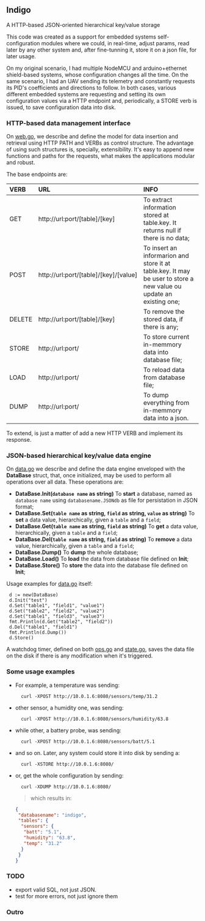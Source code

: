 ## Indigo
A HTTP-based JSON-oriented hierarchical key/value storage

This code was created as a support for embedded systems self-configuration modules where we could, in real-time, adjust params, read later by any other system and, after fine-tunning it, store it on a json file, for later usage.

On my original scenario, I had multiple NodeMCU and arduino+ethernet shield-based systems, whose configuration changes all the time. On the same scenario, I had an UAV sending its telemetry and constantly requests its PID's coefficients and directions to follow. In both cases, various different embedded systems are requesting and setting its own configuration values via a HTTP endpoint and, periodically, a STORE verb is issued, to save configuration data into disk.

### HTTP-based data management interface

On [web.go](web.go), we describe and define the model for data insertion and retrieval using HTTP PATH and VERBs as control structure. The advantage of using such structures is, specially, extensibility. It's easy to append new functions and paths for the requests, what makes the applications modular and robust.

The base endpoints are:

|  VERB  |                  URL                  |                                                        INFO                                                        |
|:-------|:--------------------------------------|:-------------------------------------------------------------------------------------------------------------------|
| GET    | http://url:port/[table]/[key]         | To extract information stored at table.key. It returns null if there is no data;                                   |
| POST   | http://url:port/[table]/[key]/[value] | To insert an informarion and store it at table.key. It may be user to store a new value ou update an existing one; |
| DELETE | http://url:port/[table]/[key]         | To remove the stored data, if there is any;                                                                        |
| STORE  | http://url:port/                      | To store current in-memmory data into database file;                                                               |
| LOAD   | http://url:port/                      | To reload data from database file;                                                                                 |
| DUMP   | http://url:port/                      | To dump everything from in-memmory data into a json.                                                               |

To extend, is just a matter of add a new HTTP VERB and implement its response.

### JSON-based hierarchical key/value data engine

On [data.go](data.go) we describe and define the data engine enveloped with the **DataBase** struct, that, once initialized, may be used to perform all operations over all data. These operations are:
- **DataBase.Init(`database name` as string)** To **start** a database, named as `database name` using `databasename.JSONdb` as  file for persistation in JSON format;
- **DataBase.Set(`table name` as string, `field` as string, `value` as string)** To **set** a data value, hierarchically, given a `table` and a `field`;
- **DataBase.Get(`table name` as string, `field` as string)** To **get** a data value, hierarchically, given a `table` and a `field`;
- **DataBase.Del(`table name` as string, `field` as string)** To **remove** a data value, hierarchically, given a `table` and a `field`;
- **DataBase.Dump()** To **dump** the whole database;
- **DataBase.Load()** To **load** the data from database file defined on **Init**;
- **DataBase.Store()** To **store** the data into the database file defined on **Init**;

Usage examples for [data.go](data.go) itself:
```
 d := new(DataBase)
 d.Init("test")
 d.Set("table1", "field1", "value1")
 d.Set("table2", "field2", "value2")
 d.Set("table1", "field3", "value3")
 fmt.Println(d.Get("table2", "field2"))
 d.Del("table1", "field1")
 fmt.Println(d.Dump())
 d.Store()
```

A watchdog timer, defined on both [ops.go](ops.go) and [state.go](state.go), saves the data file on the disk if there is any modification when it's triggered.

### Some usage examples

- For example, a temperature was sending:
   ```
     curl -XPOST http://10.0.1.6:8080/sensors/temp/31.2
   ```
- other sensor, a humidity one, was sending:
   ```
     curl -XPOST http://10.0.1.6:8080/sensors/humidity/63.8
   ```
- while other, a battery probe, was sending:
   ```
     curl -XPOST http://10.0.1.6:8080/sensors/batt/5.1
   ```
- and so on. Later, any system could store it into disk by sending a:
   ```
     curl -XSTORE http://10.0.1.6:8080/
   ```
- or, get the whole configuration by sending:
   ```
     curl -XDUMP http://10.0.1.6:8080/
   ```
   > which results in:
   ```json
   {
    "databasename": "indigo",
    "tables": {
     "sensors": {
      "batt": "5.1",
      "humidity": "63.8",
      "temp": "31.2"
     }
    }
   }
   ```

### TODO
- export valid SQL, not just JSON.
- test for more errors, not just ignore them

### Outro
